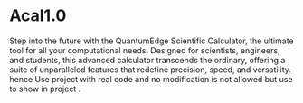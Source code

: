 # Acal1.0
Step into the future with the QuantumEdge Scientific Calculator, the ultimate tool for all your computational needs. Designed for scientists, engineers, and students, this advanced calculator transcends the ordinary, offering a suite of unparalleled features that redefine precision, speed, and versatility.
hence Use project with real code and no modification is not allowed but use to show in project .
